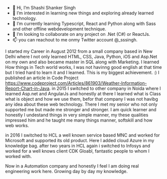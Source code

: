 - 👋 Hi, I’m Shashi Shanker Singh
- 👀 I’m interested in learning new things and exploring already learned technology.
- 🌱 I’m currently learning Typescript, React and Python along with Sass and other offline webdevelopment technique.
- 💞️ I’m looking to collaborate on any project on .Net (C#) or ReactJs.
- 📫 you can reachout to me onmy Twitter account @_sssingh.

I started my Career in August 2012 from a small company based in New Delhi where I not only learned HTML, CSS, Java, Python, iOS and Asp.Net on my own and also became master in SQL along with 
Marketing. I learned How things in Tech world works, I was not havinng good english at that time but I tried hard to learn it and I learned. This is my biggest achievement. :)
I published an article in Code Project https://www.codeproject.com/Articles/861903/Weather-Information-Report-Chart-in-Java. 
in 2015 I switched to other company in Noida where I learned Asp.net and AngularJs and honestly at there I learned what is Class what is object and how we use them, befor that 
company I was not havibg any idea about these web technology. There I met my senior who not only supported me but made me stronger and stronger. I am quick learner and honestly
I undestand things in very simple manner, my these qualities impressed him and he taught me many things manner, softskill and how web works.

in 2016 I switched to HCL a well known service based MNC and worked for Microsoft and supported its old product. Here I added cloud Azure in my knowledge bag.
after two years in HCL again i switched to Infosys and worked for a well knows client CDK Gloabl, fantastic people to whom I worked with.

Now in a Automation company and honestly I feel I am doing real engineering work here. Growing day by day my knowledge.
